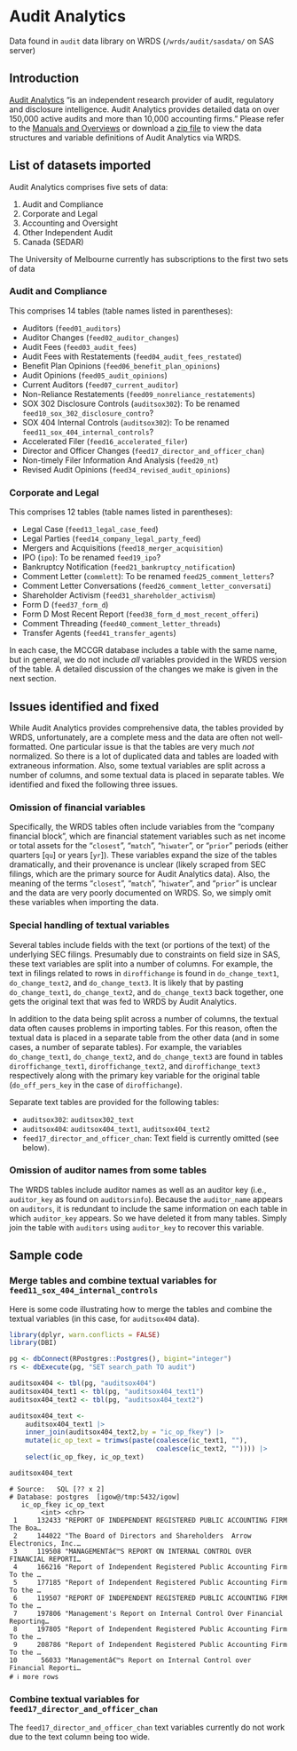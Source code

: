 # Audit Analytics

Data found in `audit` data library on WRDS (`/wrds/audit/sasdata/` on
SAS server)

## Introduction

[Audit Analytics](https://www.auditanalytics.com/) “is an independent
research provider of audit, regulatory and disclosure intelligence.
Audit Analytics provides detailed data on over 150,000 active audits and
more than 10,000 accounting firms.” Please refer to the [Manuals and
Overviews](https://wrds-www.wharton.upenn.edu/pages/support/manuals-and-overviews/audit-analytics/)
or download a [zip
file](https://github.com/mccgr/wrds_pg/blob/master/audit/AuditAnalyticsManuals.zip?raw=true)
to view the data structures and variable definitions of Audit Analytics
via WRDS.

## List of datasets imported

Audit Analytics comprises five sets of data:

1.  Audit and Compliance
2.  Corporate and Legal
3.  Accounting and Oversight
4.  Other Independent Audit
5.  Canada (SEDAR)

The University of Melbourne currently has subscriptions to the first two
sets of data

### Audit and Compliance

This comprises 14 tables (table names listed in parentheses):

- Auditors (`feed01_auditors`)
- Auditor Changes (`feed02_auditor_changes`)
- Audit Fees (`feed03_audit_fees`)
- Audit Fees with Restatements (`feed04_audit_fees_restated`)
- Benefit Plan Opinions (`feed06_benefit_plan_opinions`)
- Audit Opinions (`feed05_audit_opinions`)
- Current Auditors (`feed07_current_auditor`)
- Non-Reliance Restatements (`feed09_nonreliance_restatements`)
- SOX 302 Disclosure Controls (`auditsox302`): To be renamed
  `feed10_sox_302_disclosure_contro`?
- SOX 404 Internal Controls (`auditsox302`): To be renamed
  `feed11_sox_404_internal_controls`?
- Accelerated Filer (`feed16_accelerated_filer`)
- Director and Officer Changes (`feed17_director_and_officer_chan`)
- Non-timely Filer Information And Analysis (`feed20_nt`)
- Revised Audit Opinions (`feed34_revised_audit_opinions`)

### Corporate and Legal

This comprises 12 tables (table names listed in parentheses):

- Legal Case (`feed13_legal_case_feed`)
- Legal Parties (`feed14_company_legal_party_feed`)
- Mergers and Acquisitions (`feed18_merger_acquisition`)
- IPO (`ipo`): To be renamed `feed19_ipo`?
- Bankruptcy Notification (`feed21_bankruptcy_notification`)
- Comment Letter (`commlett`): To be renamed `feed25_comment_letters`?
- Comment Letter Conversations (`feed26_comment_letter_conversati`)
- Shareholder Activism (`feed31_shareholder_activism`)
- Form D (`feed37_form_d`)
- Form D Most Recent Report (`feed38_form_d_most_recent_offeri`)
- Comment Threading (`feed40_comment_letter_threads`)
- Transfer Agents (`feed41_transfer_agents`)

In each case, the MCCGR database includes a table with the same name,
but in general, we do not include *all* variables provided in the WRDS
version of the table. A detailed discussion of the changes we make is
given in the next section.

## Issues identified and fixed

While Audit Analytics provides comprehensive data, the tables provided
by WRDS, unfortunately, are a complete mess and the data are often not
well-formatted. One particular issue is that the tables are very much
*not* normalized. So there is a lot of duplicated data and tables are
loaded with extraneous information. Also, some textual variables are
split across a number of columns, and some textual data is placed in
separate tables. We identified and fixed the following three issues.

### Omission of financial variables

Specifically, the WRDS tables often include variables from the “company
financial block”, which are financial statement variables such as net
income or total assets for the “`closest`”, “`match`”, “`hiwater`”, or
“`prior`” periods (either quarters \[`qu`\] or years \[`yr`\]). These
variables expand the size of the tables dramatically, and their
provenance is unclear (likely scraped from SEC filings, which are the
primary source for Audit Analytics data). Also, the meaning of the terms
“`closest`”, “`match`”, “`hiwater`”, and “`prior`” is unclear and the
data are very poorly documented on WRDS. So, we simply omit these
variables when importing the data.

### Special handling of textual variables

Several tables include fields with the text (or portions of the text) of
the underlying SEC filings. Presumably due to constraints on field size
in SAS, these text variables are split into a number of columns. For
example, the text in filings related to rows in `diroffichange` is found
in `do_change_text1`, `do_change_text2`, and `do_change_text3`. It is
likely that by pasting `do_change_text1`, `do_change_text2`, and
`do_change_text3` back together, one gets the original text that was fed
to WRDS by Audit Analytics.

In addition to the data being split across a number of columns, the
textual data often causes problems in importing tables. For this reason,
often the textual data is placed in a separate table from the other data
(and in some cases, a number of separate tables). For example, the
variables `do_change_text1`, `do_change_text2`, and `do_change_text3`
are found in tables `diroffichange_text1`, `diroffichange_text2`, and
`diroffichange_text3` respectively along with the primary key variable
for the original table (`do_off_pers_key` in the case of
`diroffichange`).

Separate text tables are provided for the following tables:

- `auditsox302`: `auditsox302_text`
- `auditsox404`: `auditsox404_text1`, `auditsox404_text2`
- `feed17_director_and_officer_chan`: Text field is currently omitted
  (see below).

### Omission of auditor names from some tables

The WRDS tables include auditor names as well as an auditor key (i.e.,
`auditor_key` as found on `auditorsinfo`). Because the `auditor_name`
appears on `auditors`, it is redundant to include the same information
on each table in which `auditor_key` appears. So we have deleted it from
many tables. Simply join the table with `auditors` using `auditor_key`
to recover this variable.

## Sample code

### Merge tables and combine textual variables for `feed11_sox_404_internal_controls`

Here is some code illustrating how to merge the tables and combine the
textual variables (in this case, for `auditsox404` data).

``` r
library(dplyr, warn.conflicts = FALSE)
library(DBI)

pg <- dbConnect(RPostgres::Postgres(), bigint="integer")
rs <- dbExecute(pg, "SET search_path TO audit")

auditsox404 <- tbl(pg, "auditsox404")
auditsox404_text1 <- tbl(pg, "auditsox404_text1")
auditsox404_text2 <- tbl(pg, "auditsox404_text2")

auditsox404_text <-
    auditsox404_text1 |>
    inner_join(auditsox404_text2,by = "ic_op_fkey") |>
    mutate(ic_op_text = trimws(paste(coalesce(ic_text1, ""),
                                     coalesce(ic_text2, "")))) |>
    select(ic_op_fkey, ic_op_text)

auditsox404_text
```

    # Source:   SQL [?? x 2]
    # Database: postgres  [igow@/tmp:5432/igow]
       ic_op_fkey ic_op_text                                                        
            <int> <chr>                                                             
     1     132433 "REPORT OF INDEPENDENT REGISTERED PUBLIC ACCOUNTING FIRM  The Boa…
     2     144022 "The Board of Directors and Shareholders  Arrow Electronics, Inc.…
     3     119508 "MANAGEMENTâ€™S REPORT ON INTERNAL CONTROL OVER FINANCIAL REPORTI…
     4     166216 "Report of Independent Registered Public Accounting Firm  To the …
     5     177185 "Report of Independent Registered Public Accounting Firm  To the …
     6     119507 "REPORT OF INDEPENDENT REGISTERED PUBLIC ACCOUNTING FIRM  To the …
     7     197806 "Management's Report on Internal Control Over Financial Reporting…
     8     197805 "Report of Independent Registered Public Accounting Firm  To the …
     9     208786 "Report of Independent Registered Public Accounting Firm  To the …
    10      56033 "Managementâ€™s Report on Internal Control over Financial Reporti…
    # ℹ more rows

### Combine textual variables for `feed17_director_and_officer_chan`

The `feed17_director_and_officer_chan` text variables currently do not
work due to the text column being too wide.
